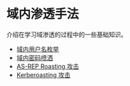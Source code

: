 # 域内渗透手法

介绍在学习域渗透的过程中的一些基础知识。

+ [域内用户名枚举](article1/index.md)
+ [域内密码喷洒](article2/index.md)
+ [AS-REP Roasting 攻击](article3/index.md)
+ [Kerberoasting 攻击](article4/index.md)